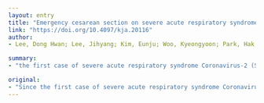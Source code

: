```yaml
---
layout: entry
title: "Emergency cesarean section on severe acute respiratory syndrome coronavirus 2 (SARS- CoV-2) confirmed patient"
link: "https://doi.org/10.4097/kja.20116"
author:
- Lee, Dong Hwan; Lee, Jihyang; Kim, Eunju; Woo, Kyeongyoon; Park, Hak Youle; An, Jihyun

summary:
- "the first case of severe acute respiratory syndrome Coronavirus-2 (SARS-CoV-2) occurred in Wuhan in December 2019. The World Health Organization declared the virus outbreak a pandemic on March 11, 2020. On January 19, 2020, a 35-year-old woman who returned from China was confirmed as the first infected case in Korea. This case suggested that negative pressure operating room, skillful medical team, and enhanced personal protective equipment are required at the hospital for safe delivery in such a case. It suggested that a woman delivering a baby through cesarean section of Coronavirus 2 was reported in China in December."

original:
- "Since the first case of severe acute respiratory syndrome Coronavirus-2 (SARS-CoV-2) occurred in Wuhan in December 2019, the virus has spread globally. The World Health Organization declared the virus outbreak a pandemic on March 11, 2020. On January 19, 2020, a 35-year-old woman who returned from China was confirmed as the first SARS-CoV-2 infected case in Korea. Since then, it has spread all over Korea. CASE: We report the first case of a SARS-CoV-2 positive woman delivering a baby through cesarean section at 37+6 weeks of pregnancy in the Republic of Korea. CONCLUSIONS: This case suggested that negative pressure operating room, skillful medical team, and enhanced personal protective equipment including N95 masks, surgical cap, double gown, double gloves, shoe covers, and powered air-purifying respirator are required at the hospital for safe delivery in such a case."
---
```


